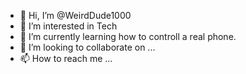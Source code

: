 - 👋 Hi, I’m @WeirdDude1000
- 👀 I’m interested in Tech
- 🌱 I’m currently learning how to controll a real phone.
- 💞️ I’m looking to collaborate on ...
- 📫 How to reach me ...

<!---
WeirdDude1000/WeirdDude1000 is a ✨ special ✨ repository because its `README.md` (this file) appears on your GitHub profile.
You can click the Preview link to take a look at your changes.
--->
